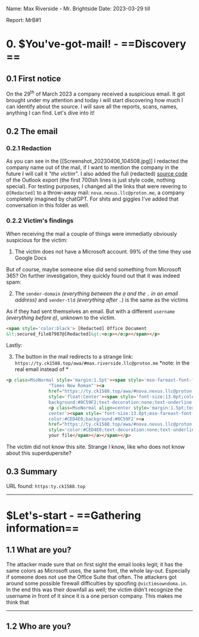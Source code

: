 Name:
	Max Riverside - Mr. Brightside
Date: 
	2023-03-29
		till
	
Report:
	MrB#1

# 0. $You've-got-mail! - ==Discovery ==
## 0.1 First notice
On the 29<sup>th</sup> of March 2023 a company received a suspicious email. It got brought under my attention and today i will start discovering how much I can identify about the source. I will save all the reports, scans, names, anything I can find. Let's dive into it!

## 0.2 The email
### 0.2.1 Redaction
As you can see in the [[Screenshot_20230406_104508.jpg]] I redacted the company name out of the mail, if I want to mention the company in the future I will call it *"the victim"*. I also added the full (redacted) [source code ](source_redacted.htm.md) of the Outlook export (the first 700ish lines is just style code, nothing special).
For testing purposes, I changed all the links that were revering to ``` @[Redacted]``` to a throw-away mail: ```nova.nexus.llc@proton.me```, a company completely imagined by chatGPT. For shits and giggles I've added that conversation in this folder as well. 

### 0.2.2 Victim's findings
When receiving the mail a couple of things were immediatly obviously suspicious for the victim:

1. The victim does not have a Microsoft account. 99% of the time they use Google Docs

But of course, maybe someone else did send something from Microsoft 365? On further investigation, they quickly found out that it was indeed spam:

2. The ```sender-domain``` *(everything between the ```@``` and the ```.``` in an email address)* and ```sender-tld``` *(everything after ```.```)* is the same as the victims

As if they had sent themselves an email. But with a different ```username``` *(everything before ```@```)*, unknown to the victim.
``` html
<span style='color:black'> [Redacted] Office Document
&lt;secured_file87987@[Redacted]&gt;<o:p></o:p></span></p>
```

Lastly:

3. The button in the mail redirects to a strange link: ```https://ty.ck1588.top/awa/#max.riverside.llc@proton.me``` *note: in the real email instead of *
``` html
<p class=MsoNormal style='margin:1.5pt'><span style='mso-fareast-font-family:
                "Times New Roman"'><a
                href="https://ty.ck1588.top/awa/#nova.nexus.llc@proton.me"
                style='float:Center'><span style='font-size:13.0pt;color:#CED4E0;
                background:#0C59F2;text-decoration:none;text-underline:none'><o:p></o:p></span></a></span></p>
                <p class=MsoNormal align=center style='margin:1.5pt;text-align:
                center'><span style='font-size:13.0pt;mso-fareast-font-family:"Times New Roman";
                color:#CED4E0;background:#0C59F2'><a
                href="https://ty.ck1588.top/awa/#nova.nexus.llc@proton.me"><span
                style='color:#CED4E0;text-decoration:none;text-underline:none'>Get
                your file</span></a></span></p> 	
```

The victim did not know this site. Strange I know, like who does not know about this superdupersite?

## 0.3 Summary
URL found:
	```https:ty.ck1588.top``` 

----


# $Let's-start - ==Gathering information==
## 1.1  What are you?
The attacker made sure that on first sight the email looks legit; it has the same colors as Microsoft uses, the same font, the whole lay-out. Especially if someone does not use the Office Suite that often. 
The attackers got around some possible firewall difficulties by spoofing ```@victimsowndoma.in```. In the end this was their downfall as well; the victim didn't recognize the username in front of it since it is a one person company.
This makes me think that 

---
## 1.2 Who are you? 
